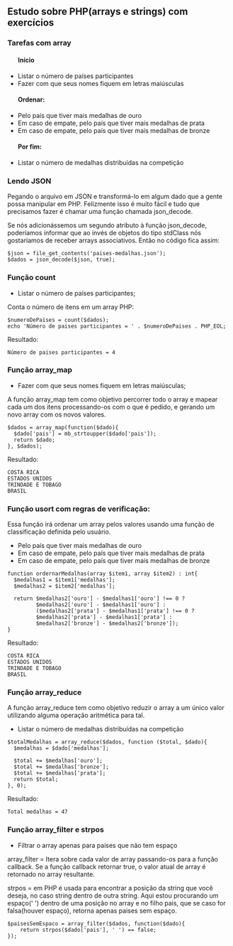 ## Estudo sobre PHP(arrays e strings) com exercícios

### Tarefas com array

<ul>
  <h4>Início</h4>
  <li>Listar o número de países participantes</li>
  <li>Fazer com que seus nomes fiquem em letras maiúsculas</li>
  <h4>Ordenar:</h4>
  <li>Pelo país que tiver mais medalhas de ouro</li>
  <li>Em caso de empate, pelo país que tiver mais medalhas de prata</li>
  <li>Em caso de empate, pelo país que tiver mais medalhas de bronze</li>
  <h4>Por fim:</h4>
  <li>Listar o número de medalhas distribuídas na competição</li>
</ul>

### Lendo JSON

Pegando o arquivo em JSON e transformá-lo em algum dado que a gente possa manipular em PHP.
Felizmente isso é muito fácil e tudo que precisamos fazer é chamar uma função chamada json_decode.

Se nós adicionássemos um segundo atributo à função json_decode, poderíamos informar que ao invés de objetos do tipo stdClass nós gostaríamos de receber arrays associativos.
Então no código fica assim:

```
$json = file_get_contents('paises-medalhas.json');
$dados = json_decode($json, true);
```

### Função count

- Listar o número de países participantes;

Conta o número de itens em um array PHP:

```
$numeroDePaises = count($dados);
echo 'Número de paises participantes = ' . $numeroDePaises . PHP_EOL;
```
Resultado:
```
Número de paises participantes = 4
```


### Função array_map

- Fazer com que seus nomes fiquem em letras maiúsculas;

A função array_map tem como objetivo percorrer todo o array e mapear cada um dos itens processando-os com o que é pedido, e gerando um novo array com os novos valores.

```
$dados = array_map(function($dado){
  $dado['pais'] = mb_strtoupper($dado['pais']);
  return $dado;
}, $dados);
```
Resultado:
```
COSTA RICA
ESTADOS UNIDOS
TRINDADE E TOBAGO
BRASIL
```

### Função usort com regras de verificação:

Essa função irá ordenar um array pelos valores usando uma função de classificação definida pelo usuário.

- Pelo país que tiver mais medalhas de ouro
- Em caso de empate, pelo país que tiver mais medalhas de prata
- Em caso de empate, pelo país que tiver mais medalhas de bronze

```
function ordernarMedalhas(array $item1, array $item2) : int{
  $medalhas1 = $item1['medalhas'];
  $medalhas2 = $item2['medalhas'];

  return $medalhas2['ouro'] - $medalhas1['ouro'] !== 0 ?
         $medalhas2['ouro'] - $medalhas1['ouro'] :
         ($medalhas2['prata'] - $medalhas1['prata'] !== 0 ?
         $medalhas2['prata'] - $medalhas1['prata'] :
         $medalhas2['bronze'] - $medalhas2['bronze']);
}
```
Resultado:
```
COSTA RICA
ESTADOS UNIDOS
TRINDADE E TOBAGO
BRASIL
```

### Função array_reduce

A função array_reduce tem como objetivo reduzir o array a um único valor utilizando alguma operação aritmética para tal.

- Listar o número de medalhas distribuídas na competição

````
$totalMedalhas = array_reduce($dados, function ($total, $dado){
  $medalhas = $dado['medalhas'];
  
  $total += $medalhas['ouro'];
  $total += $medalhas['bronze'];
  $total += $medalhas['prata'];
  return $total;
}, 0);
````
Resultado:
````
Total medalhas = 47
````

### Função array_filter e strpos

- Filtrar o array apenas para paises que não tem espaço

array_filter = Itera sobre cada valor de array passando-os para a função callback. Se a função callback retornar true, o valor atual de array é retornado no array resultante. 

strpos = em PHP é usada para encontrar a posição da string que você deseja, no caso string dentro de outra string.
Aqui estou procurando um espaço(' ') dentro de uma posição no array e no filho pais, que se caso for falsa(houver espaço), retorna apenas paises sem espaço.

````
$paisesSemEspaco = array_filter($dados, function($dado){  
    return strpos($dado['pais'], ' ') == false;
});
````
